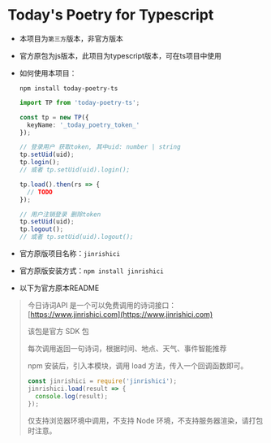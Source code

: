 # Today's Poetry for Typescript

- 本项目为`第三方`版本，非官方版本

- 官方原包为js版本，此项目为typescript版本，可在ts项目中使用

- 如何使用本项目：

  ```shell
  npm install today-poetry-ts
  ```
  ```ts
  import TP from 'today-poetry-ts';

  const tp = new TP({
    keyName: '_today_poetry_token_'
  });

  // 登录用户 获取token, 其中uid: number | string
  tp.setUid(uid);
  tp.login();
  // 或者 tp.setUid(uid).login();

  tp.load().then(rs => {
    // TODO
  });

  // 用户注销登录 删除token
  tp.setUid(uid);
  tp.logout();
  // 或者 tp.setUid(uid).logout();
  ```

- 官方原版项目名称：`jinrishici`

- 官方原版安装方式：`npm install jinrishici`

- 以下为官方原本README

> 今日诗词API 是一个可以免费调用的诗词接口：[https://www.jinrishici.com](https://www.jinrishici.com)
> 
> 该包是官方 SDK 包
> 
> 每次调用返回一句诗词，根据时间、地点、天气、事件智能推荐
> 
> npm 安装后，引入本模块，调用 load 方法，传入一个回调函数即可。
> 
> ```javascript
> const jinrishici = require('jinrishici');
> jinrishici.load(result => {
>   console.log(result);
> });
> ```
> 
> 仅支持浏览器环境中调用，不支持 Node 环境，不支持服务器渲染，请打包时注意。